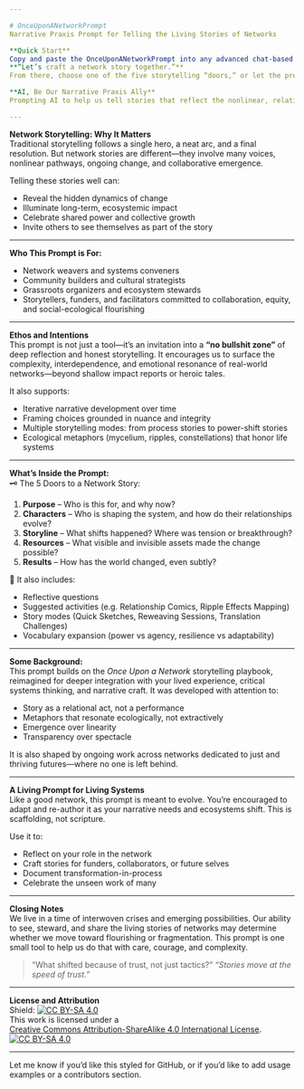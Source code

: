 ```yaml
---

# OnceUponANetworkPrompt  
Narrative Praxis Prompt for Telling the Living Stories of Networks

**Quick Start**  
Copy and paste the OnceUponANetworkPrompt into any advanced chat-based LLM (e.g., GPT-4, Claude 3 Opus) and begin exploring a network story—your own or one you’re helping to surface. Start with the phrase:  
**“Let’s craft a network story together.”**  
From there, choose one of the five storytelling “doors,” or let the prompt guide you through an emergent, reflective inquiry.

**AI, Be Our Narrative Praxis Ally**  
Prompting AI to help us tell stories that reflect the nonlinear, relational, and often-invisible work of transformative networks.

---
```


**Network Storytelling: Why It Matters**  
Traditional storytelling follows a single hero, a neat arc, and a final resolution. But network stories are different—they involve many voices, nonlinear pathways, ongoing change, and collaborative emergence.

Telling these stories well can:
- Reveal the hidden dynamics of change
- Illuminate long-term, ecosystemic impact
- Celebrate shared power and collective growth
- Invite others to see themselves as part of the story

---

**Who This Prompt is For:**  
- Network weavers and systems conveners  
- Community builders and cultural strategists  
- Grassroots organizers and ecosystem stewards  
- Storytellers, funders, and facilitators committed to collaboration, equity, and social-ecological flourishing

---

**Ethos and Intentions**  
This prompt is not just a tool—it’s an invitation into a **“no bullshit zone”** of deep reflection and honest storytelling. It encourages us to surface the complexity, interdependence, and emotional resonance of real-world networks—beyond shallow impact reports or heroic tales.

It also supports:
- Iterative narrative development over time  
- Framing choices grounded in nuance and integrity  
- Multiple storytelling modes: from process stories to power-shift stories  
- Ecological metaphors (mycelium, ripples, constellations) that honor life systems

---

**What’s Inside the Prompt:**  
🗝️ The 5 Doors to a Network Story:
1. **Purpose** – Who is this for, and why now?  
2. **Characters** – Who is shaping the system, and how do their relationships evolve?  
3. **Storyline** – What shifts happened? Where was tension or breakthrough?  
4. **Resources** – What visible and invisible assets made the change possible?  
5. **Results** – How has the world changed, even subtly?

🌱 It also includes:
- Reflective questions  
- Suggested activities (e.g. Relationship Comics, Ripple Effects Mapping)  
- Story modes (Quick Sketches, Reweaving Sessions, Translation Challenges)  
- Vocabulary expansion (power vs agency, resilience vs adaptability)

---

**Some Background:**  
This prompt builds on the _Once Upon a Network_ storytelling playbook, reimagined for deeper integration with your lived experience, critical systems thinking, and narrative craft. It was developed with attention to:
- Story as a relational act, not a performance  
- Metaphors that resonate ecologically, not extractively  
- Emergence over linearity  
- Transparency over spectacle

It is also shaped by ongoing work across networks dedicated to just and thriving futures—where no one is left behind.

---

**A Living Prompt for Living Systems**  
Like a good network, this prompt is meant to evolve. You’re encouraged to adapt and re-author it as your narrative needs and ecosystems shift. This is scaffolding, not scripture.

Use it to:
- Reflect on your role in the network  
- Craft stories for funders, collaborators, or future selves  
- Document transformation-in-process  
- Celebrate the unseen work of many

---

**Closing Notes**  
We live in a time of interwoven crises and emerging possibilities. Our ability to see, steward, and share the living stories of networks may determine whether we move toward flourishing or fragmentation. This prompt is one small tool to help us do that with care, courage, and complexity.

> “What shifted because of trust, not just tactics?”
> _“Stories move at the speed of trust.”_  

---

**License and Attribution**  
Shield: [![CC BY-SA 4.0][cc-by-sa-shield]][cc-by-sa]  
This work is licensed under a  
[Creative Commons Attribution-ShareAlike 4.0 International License][cc-by-sa].  
[![CC BY-SA 4.0][cc-by-sa-image]][cc-by-sa]

[cc-by-sa]: http://creativecommons.org/licenses/by-sa/4.0/  
[cc-by-sa-image]: https://licensebuttons.net/l/by-sa/4.0/88x31.png  
[cc-by-sa-shield]: https://img.shields.io/badge/License-CC%20BY--SA%204.0-lightgrey.svg

---

Let me know if you’d like this styled for GitHub, or if you’d like to add usage examples or a contributors section.
